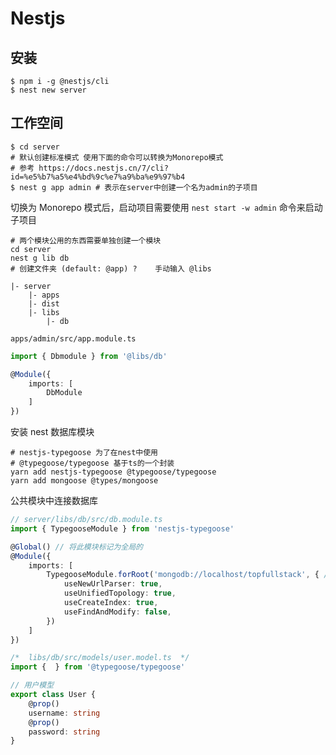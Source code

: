 # Nestjs

## 安装

```shell
$ npm i -g @nestjs/cli
$ nest new server
```

## 工作空间

```shell
$ cd server
# 默认创建标准模式 使用下面的命令可以转换为Monorepo模式
# 参考 https://docs.nestjs.cn/7/cli?id=%e5%b7%a5%e4%bd%9c%e7%a9%ba%e9%97%b4
$ nest g app admin # 表示在server中创建一个名为admin的子项目
```

切换为 Monorepo 模式后，启动项目需要使用 `nest start -w admin` 命令来启动子项目

```shell
# 两个模块公用的东西需要单独创建一个模块
cd server
nest g lib db
# 创建文件夹 (default: @app) ?    手动输入 @libs

|- server
	|- apps
	|- dist
	|- libs
		|- db
```

`apps/admin/src/app.module.ts`

```typescript
import { Dbmodule } from '@libs/db'

@Module({
    imports: [
        DbModule
    ]
})
```

安装 nest 数据库模块

```shell
# nestjs-typegoose 为了在nest中使用
# @typegoose/typegoose 基于ts的一个封装
yarn add nestjs-typegoose @typegoose/typegoose
yarn add mongoose @types/mongoose
```

公共模块中连接数据库

```typescript
// server/libs/db/src/db.module.ts
import { TypegooseModule } from 'nestjs-typegoose'

@Global() // 将此模块标记为全局的
@Module({
    imports: [
        TypegooseModule.forRoot('mongodb://localhost/topfullstack', { // 连接数据库
            useNewUrlParser: true,
            useUnifiedTopology: true,
            useCreateIndex: true,
            useFindAndModify: false,
        })
    ]
})
```

```typescript
/*  libs/db/src/models/user.model.ts  */
import {  } from '@typegoose/typegoose'

// 用户模型
export class User {
    @prop()
    username: string
    @prop()
    password: string
}
```























